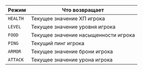 | Режим    | Что возвращает                       |
|----------|--------------------------------------|
| `HEALTH` | Текущее значение ХП игрока           |
| `LEVEL`  | Текущее значение уровня игрока       |
| `FOOD`   | Текущее значение насыщенности игрока |
| `PING`   | Текущий пинг игрока                  |
| `ARMOR`  | Текущее значение брони игрока        |
| `ATTACK` | Текущее значение урона игрока        |